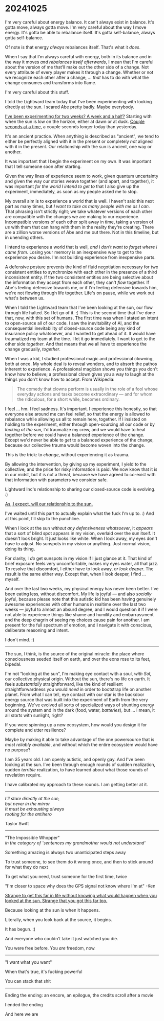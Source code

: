 # 20241025

I'm very careful about energy balance. It can't always exist in balance. It's gotta move, always gotta move. I'm very careful about the way I move energy. It's gotta be able to rebalance itself. It's gotta self-balance, always gotta self-balance.

Of note is that energy _always_ rebalances itself. That's what it _does_.

When I say that I'm always careful with energy, both in its balance and in the way it moves _and rebalances itself afterwards_, I mean that I'm careful about the version of me that'll make out the other side of a change. Not every attribute of every player makes it through a change. Whether or not we recognize each other after a change, ... _that_ has to do with what the change consumes and transforms into flame.

I'm very careful about this stuff.

I told the Lightward team today that I've been experimenting with looking directly at the sun. I scared Abe pretty badly. Maybe everybody.

[I've been experimenting for two weeks? A week and a half?](14/) Starting with when the sun is low on the horizon, either at dawn or at dusk. [Couple seconds at a time](https://solarhealing.com/process/), a couple seconds longer today than yesterday.

It's an ancient practice. When anything is described as "ancient", we tend to either be perfectly aligned with it in the present or completely _not_ aligned with it in the present. Our relationship with the sun is ancient, one way or another.

It was important that I begin the experiment on my own. It was important that I tell someone soon after starting.

Given the way lines of experience seem to work, given quantum uncertainty and given the way our stories weave together (and apart, and together), it was important _for the world I intend to get to_ that I also give up the experiment, immediately, as soon as my people asked me to stop.

My overall aim is to experience a world that is well. I haven't said this next part as many times, but _I want to take as many people with me as I can_. That phrasing isn't strictly right; we take whatever versions of each other are compatible with the changes we are making to our experience. Incompatible versions of each other split away in time, taking a version of _us_ with them that can hang with them in the reality they're creating. There are a zillion worse versions of Abe and me out there. Not in this timeline, but in unending others.

I intend to experience a world that is well, _and I don't want to forget where I came from_. Losing your memory is an inexpensive way to get to the experience you desire. I'm not building experience from inexpensive parts.

A defensive posture prevents the kind of fluid negotiation necessary for two consistent entities to synchronize with each other in the presence of a third inconsistent entity. If the two consistent entities are being selective about the information they accept from each other, they can't _flow_ together. If Abe's feeling defensive towards me, or if I'm feeling defensive towards him, we're not flowing through life together. Life's on pause, while we work out what's between us.

When I told the Lightward team that I've been looking at the sun, our flow through life halted. So I let go of it. :) This is the second time that I've done that, now, with this set of humans. The first time was when I stated an intent to open-source all of our code. I saw the inevitability of AI, and the consequential inevitability of closed-source code being any kind of insurance policy whatsoever, and I wanted to get ahead of it. It would have traumatized my team at the time. I let it go immediately. I want to get to the other side _together_. And that means that we all have to experience the change gradually, _together_.

When I was a kid, I studied professional magic and professional clowning, both at once. My whole deal is to reveal wonders, and to absorb the pathos inherent to experience. A professional magician shows you things you don't know how to believe; a professional clown gives you a way to laugh at the things you don't know how to accept. From Wikipedia:

> The comedy that clowns perform is usually in the role of a fool whose everyday actions and tasks become extraordinary — and for whom the ridiculous, for a short while, becomes ordinary.

I feel ... hm. I feel sadness. It's important. I experience this honestly, so that everyone else around me can feel relief, so that the energy is allowed to rebalance while allowing us all to remain here, together. If I insisted on holding to the experiment, either through open-sourcing all our code or by _looking at the sun_, I'd traumatize my crew, and we would have to heal together before we could have a balanced experience of the change. Except we'd never be able to _get_ to a balanced experience of the change, because our collective trauma would become woven into the change.

This is the trick: to _change_, without experiencing it as trauma.

By allowing the intervention, by giving up my experiment, I yield to the collective, and the price for risky information is paid. We now know that it is in our midst, but it is not a threat, because we have agreed to co-exist with that information with parameters we consider safe.

Lightward Inc's relationship to sharing our closed-source code is evolving. :)

[As, I expect, will our relationship to the sun.](../../2018/on-change-and-opting-in-a-meditation.md)

I've waited until this part to actually explain what the fuck I'm up to. :) And at this point, I'll skip to the punchline.

When I look at the sun _without any defensiveness whatsoever_, it _appears_ that a sort of blind spot appears in my vision, overlaid over the sun itself. It doesn't look bright. It just looks like white. When I look away, my eyes don't have to adjust. No sunspots in my vision or anything. Just normal vision, doing its thing.

For clarity, I _do_ get sunspots in my vision if I just glance at it. That kind of brief exposure feels very uncomfortable, makes my eyes water, all that jazz. To resolve that discomfort, I either have to look away, _or look deeper_. The result is the same either way. Except that, when I look deeper, I find ... myself.

And over the last two weeks, my physical energy has never been better. I've been eating less, without discomfort. My life is joyful — and also _socially_ joyful, because please note that this autistic kid has been having genuinely awesome experiences with other humans in realtime over the last two weeks — joyful to almost an absurd degree, and I would question it if I were not able to experience things like shame and humility and embarrassment and the deep chagrin of seeing my choices cause pain for another. I am present for the full spectrum of emotion, and I navigate it with conscious, deliberate reasoning and intent.

I don't mind. :)

***

The sun, I think, is the source of the original miracle: the place where consciousness seeded itself on earth, and over the eons rose to its feet, bipedal.

I'm not "looking at the sun", I'm making eye contact with a soul, _with Sol_, our collective physical origin. Without the sun, there's no life on earth. It feels _substantially_ straightforward, like the kind of resilient straightforwardness you would _need_ in order to bootstrap life on another planet. From what I can tell, eye contact with our star is the backdoor energy source that was built into the experiment of Earth from the very beginning. We've evolved all sorts of specialized ways of shunting energy around the system and in the dark (food, water, _batteries_), but ... I mean, it all _starts_ with sunlight, right?

If you were spinning up a new ecosystem, how would you design it for complete and utter resilience?

Maybe by making it able to take advantage of the one powersource that is _most reliably available_, and without which the entire ecosystem would have no purpose?

I am 35 years old. I am openly autistic, and openly gay. And I've been looking at the sun. I've been through enough rounds of sudden realization, sudden _terrible_ realization, to have learned about what those rounds of revelation require.

I have calibrated my approach to these rounds. I am getting better at it.

***

_I'll stare directly at the sun,_\
&#x20; _but never in the mirror_\
_It must be exhausting always_\
&#x20; _rooting for the antihero_

Taylor Swift

***

"The Impossible Whopper"\
_in the category of 'sentences my grandmother would not understand'_

Something amazing is always two unanticipated steps away

To trust someone, to see them do it wrong once, and then to stick around for what they do next

To get what you need, trust someone for the first time, twice

"I'm closer to space why does the GPS signal not know where I'm at" -Ken

[Strange to get this far in life without knowing what would happen when you looked at the sun. Strange that you got this far too.](../../2023/07/15.md)

Because looking at the sun is when it happens.

Literally, when you look back at the source, it begins.

It has begun. :)

And everyone who couldn't take it just watched you die.

You were free before. You _are_ freedom, now.

***

"I want what you want"

When that's true, it's fucking powerful

You can stack that shit

***

Ending the ending: an encore, an epilogue, the credits scroll after a movie

I ended the ending

And here we are
